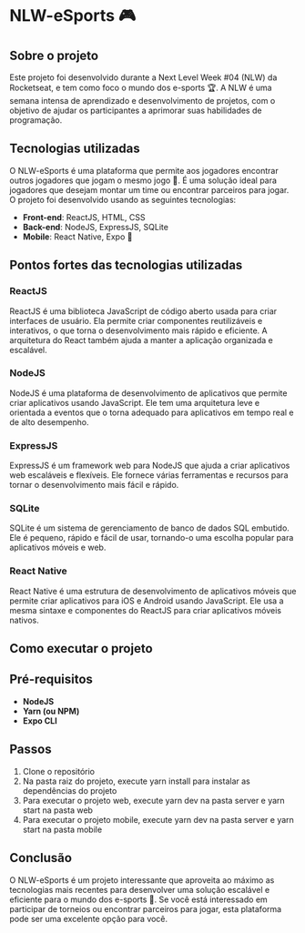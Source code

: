 # NLW-eSports 🎮
## Sobre o projeto
Este projeto foi desenvolvido durante a Next Level Week #04 (NLW) da Rocketseat, e tem como foco o mundo dos e-sports 🏆.
A NLW é uma semana intensa de aprendizado e desenvolvimento de projetos, com o objetivo de ajudar os participantes a aprimorar suas habilidades de programação.
## Tecnologias utilizadas
O NLW-eSports é uma plataforma que permite aos jogadores encontrar outros jogadores que jogam o mesmo jogo 🤝. É uma solução ideal para jogadores que desejam montar um time ou encontrar parceiros para jogar.
O projeto foi desenvolvido usando as seguintes tecnologias:
* **Front-end**: ReactJS, HTML, CSS
* **Back-end**: NodeJS, ExpressJS, SQLite
* **Mobile**: React Native, Expo 📱
## Pontos fortes das tecnologias utilizadas
### ReactJS
ReactJS é uma biblioteca JavaScript de código aberto usada para criar interfaces de usuário. Ela permite criar componentes reutilizáveis ​​e interativos, o que torna o desenvolvimento mais rápido e eficiente. A arquitetura do React também ajuda a manter a aplicação organizada e escalável.
### NodeJS
NodeJS é uma plataforma de desenvolvimento de aplicativos que permite criar aplicativos usando JavaScript. Ele tem uma arquitetura leve e orientada a eventos que o torna adequado para aplicativos em tempo real e de alto desempenho.
### ExpressJS
ExpressJS é um framework web para NodeJS que ajuda a criar aplicativos web escaláveis e flexíveis. Ele fornece várias ferramentas e recursos para tornar o desenvolvimento mais fácil e rápido.
### SQLite
SQLite é um sistema de gerenciamento de banco de dados SQL embutido. Ele é pequeno, rápido e fácil de usar, tornando-o uma escolha popular para aplicativos móveis e web.
### React Native
React Native é uma estrutura de desenvolvimento de aplicativos móveis que permite criar aplicativos para iOS e Android usando JavaScript. Ele usa a mesma sintaxe e componentes do ReactJS para criar aplicativos móveis nativos.
## Como executar o projeto
## Pré-requisitos
* **NodeJS**
* **Yarn (ou NPM)**
* **Expo CLI**
## Passos
1. Clone o repositório
2. Na pasta raiz do projeto, execute yarn install para instalar as dependências do projeto
3. Para executar o projeto web, execute yarn dev na pasta server e yarn start na pasta web
4. Para executar o projeto mobile, execute yarn dev na pasta server e yarn start na pasta mobile
## Conclusão
O NLW-eSports é um projeto interessante que aproveita ao máximo as tecnologias mais recentes para desenvolver uma solução escalável e eficiente para o mundo dos e-sports 🚀. Se você está interessado em participar de torneios ou encontrar parceiros para jogar, esta plataforma pode ser uma excelente opção para você.

